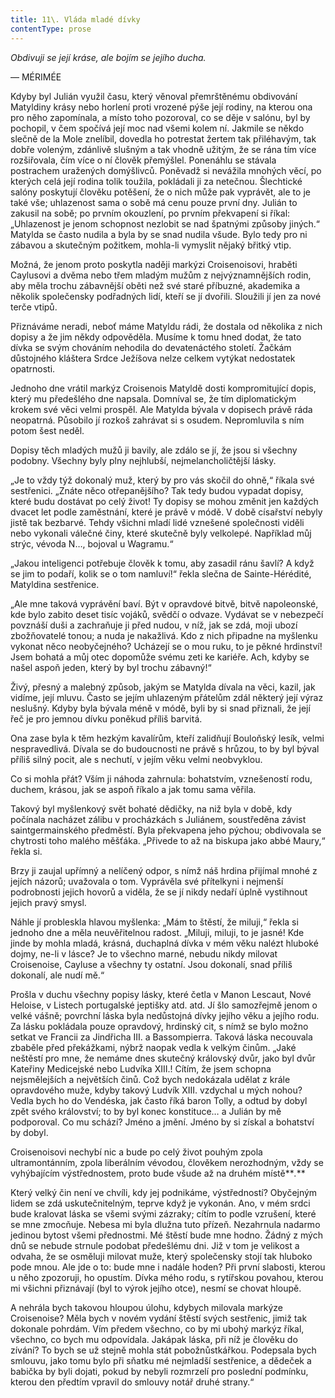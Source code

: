 ```yaml
---
title: 11\. Vláda mladé dívky
contentType: prose
---
```


<section>

_Obdivuji se její kráse, ale bojím se jejího ducha._

— MÉRIMÉE

Kdyby byl Julián využil času, který věnoval přemrštěnému obdivování Matyldiny krásy nebo horlení proti vrozené pýše její rodiny, na kterou ona pro něho zapomínala, a místo toho pozoroval, co se děje v salónu, byl by pochopil, v čem spočívá její moc nad všemi kolem ní. Jakmile se někdo slečně de la Mole znelíbil, dovedla ho potrestat žertem tak přiléhavým, tak dobře voleným, zdánlivě slušným a tak vhodně užitým, že se rána tím více rozšiřovala, čím více o ní člověk přemýšlel. Ponenáhlu se stávala postrachem uražených domýšlivců. Poněvadž si nevážila mnohých věcí, po kterých celá její rodina tolik toužila, pokládali ji za netečnou. Šlechtické salóny poskytují člověku potěšení, že o nich může pak vyprávět, ale to je také vše; uhlazenost sama o sobě má cenu pouze první dny. Julián to zakusil na sobě; po prvním okouzlení, po prvním překvapení si říkal: „Uhlazenost je jenom schopnost nezlobit se nad špatnými způsoby jiných.“ Matylda se často nudila a byla by se snad nudila všude. Bylo tedy pro ni zábavou a skutečným požitkem, mohla-li vymyslit nějaký břitký vtip.

Možná, že jenom proto poskytla naději markýzi Croisenoisovi, hraběti Caylusovi a dvěma nebo třem mladým mužům z nejvýznamnějších rodin, aby měla trochu zábavnější oběti než své staré příbuzné, akademika a několik společensky podřadných lidí, kteří se jí dvořili. Sloužili jí jen za nové terče vtipů.

Přiznáváme neradi, neboť máme Matyldu rádi, že dostala od několika z nich dopisy a že jim někdy odpověděla. Musíme k tomu hned dodat, že tato dívka se svým chováním nehodila do devatenáctého století. Žačkám důstojného kláštera Srdce Ježíšova nelze celkem vytýkat nedostatek opatrnosti.

Jednoho dne vrátil markýz Croisenois Matyldě dosti kompromitující dopis, který mu předešlého dne napsala. Domníval se, že tím diplomatickým krokem své věci velmi prospěl. Ale Matylda bývala v dopisech právě ráda neopatrná. Působilo jí rozkoš zahrávat si s osudem. Nepromluvila s ním potom šest neděl.

Dopisy těch mladých mužů ji bavily, ale zdálo se jí, že jsou si všechny podobny. Všechny byly plny nejhlubší, nejmelancholičtější lásky.

„Je to vždy týž dokonalý muž, který by pro vás skočil do ohně,“ říkala své sestřenici. „Znáte něco otřepanějšího? Tak tedy budou vypadat dopisy, které budu dostávat po celý život! Ty dopisy se mohou změnit jen každých dvacet let podle zaměstnání, které je právě v módě. V době císařství nebyly jistě tak bezbarvé. Tehdy všichni mladí lidé vznešené společnosti viděli nebo vykonali válečné činy, které skutečně byly velkolepé. Například můj strýc, vévoda N…, bojoval u Wagramu.“

„Jakou inteligenci potřebuje člověk k tomu, aby zasadil ránu šavlí? A když se jim to podaří, kolik se o tom namluví!“ řekla slečna de Sainte-Hérédité, Matyldina sestřenice.

„Ale mne taková vyprávění baví. Být v opravdové bitvě, bitvě napoleonské, kde bylo zabito deset tisíc vojáků, svědčí o odvaze. Vydávat se v nebezpečí povznáší duši a zachraňuje ji před nudou, v níž, jak se zdá, moji ubozí zbožňovatelé tonou; a nuda je nakažlivá. Kdo z nich připadne na myšlenku vykonat něco neobyčejného? Ucházejí se o mou ruku, to je pěkné hrdinství! Jsem bohatá a můj otec dopomůže svému zeti ke kariéře. Ach, kdyby se našel aspoň jeden, který by byl trochu zábavný!“

Živý, přesný a malebný způsob, jakým se Matylda dívala na věci, kazil, jak vidíme, její mluvu. Často se jejím uhlazeným přátelům zdál některý její výraz neslušný. Kdyby byla bývala méně v módě, byli by si snad přiznali, že její řeč je pro jemnou dívku poněkud příliš barvitá.

Ona zase byla k těm hezkým kavalírům, kteří zalidňují Bouloňský lesík, velmi nespravedlivá. Dívala se do budoucnosti ne právě s hrůzou, to by byl býval příliš silný pocit, ale s nechutí, v jejím věku velmi neobvyklou.

Co si mohla přát? Vším ji náhoda zahrnula: bohatstvím, vznešeností rodu, duchem, krásou, jak se aspoň říkalo a jak tomu sama věřila.

Takový byl myšlenkový svět bohaté dědičky, na niž byla v době, kdy počínala nacházet zálibu v procházkách s Juliánem, soustředěna závist saintgermainského předměstí. Byla překvapena jeho pýchou; obdivovala se chytrosti toho malého měšťáka. „Přivede to až na biskupa jako abbé Maury,“ řekla si.

Brzy ji zaujal upřímný a nelíčený odpor, s nímž náš hrdina přijímal mnohé z jejích názorů; uvažovala o tom. Vyprávěla své přítelkyni i nejmenší podrobnosti jejich hovorů a viděla, že se jí nikdy nedaří úplně vystihnout jejich pravý smysl.

Náhle jí probleskla hlavou myšlenka: „Mám to štěstí, že miluji,“ řekla si jednoho dne a měla neuvěřitelnou radost. „Miluji, miluji, to je jasné! Kde jinde by mohla mladá, krásná, duchaplná dívka v mém věku nalézt hluboké dojmy, ne-li v lásce? Je to všechno marné, nebudu nikdy milovat Croisenoise, Cayluse a všechny ty ostatní. Jsou dokonalí, snad příliš dokonalí, ale nudí mě.“

Prošla v duchu všechny popisy lásky, které četla v Manon Lescaut, Nové Heloise, v Listech portugalské jeptišky atd. atd. Jí šlo samozřejmě jenom o velké vášně; povrchní láska byla nedůstojná dívky jejího věku a jejího rodu. Za lásku pokládala pouze opravdový, hrdinský cit, s nímž se bylo možno setkat ve Francii za Jindřicha III. a Bassompierra. Taková láska necouvala zbaběle před překážkami, nýbrž naopak vedla k velkým činům. „Jaké neštěstí pro mne, že nemáme dnes skutečný královský dvůr, jako byl dvůr Kateřiny Medicejské nebo Ludvíka XIII.! Cítím, že jsem schopna nejsmělejších a největších činů. Což bych nedokázala udělat z krále opravdového muže, kdyby takový Ludvík XIII. vzdychal u mých nohou? Vedla bych ho do Vendéska, jak často říká baron Tolly, a odtud by dobyl zpět svého království; to by byl konec konstituce… a Julián by mě podporoval. Co mu schází? Jméno a jmění. Jméno by si získal a bohatství by dobyl.

Croisenoisovi nechybí nic a bude po celý život pouhým zpola ultramontánním, zpola liberálním vévodou, člověkem nerozhodným, vždy se vyhýbajícím výstřednostem, proto bude všude až na druhém místě**_._**

Který velký čin není ve chvíli, kdy jej podnikáme, výstředností? Obyčejným lidem se zdá uskutečnitelným, teprve když je vykonán. Ano, v mém srdci bude kralovat láska se všemi svými zázraky; cítím to podle vzrušení, které se mne zmocňuje. Nebesa mi byla dlužna tuto přízeň. Nezahrnula nadarmo jedinou bytost všemi přednostmi. Mé štěstí bude mne hodno. Žádný z mých dnů se nebude strnule podobat předešlému dni. Již v tom je velikost a odvaha, že se osměluji milovat muže, který společensky stojí tak hluboko pode mnou. Ale jde o to: bude mne i nadále hoden? Při první slabosti, kterou u něho zpozoruji, ho opustím. Dívka mého rodu, s rytířskou povahou, kterou mi všichni přiznávají (byl to výrok jejího otce), nesmí se chovat hloupě.

A nehrála bych takovou hloupou úlohu, kdybych milovala markýze Croisenoise? Měla bych v novém vydání štěstí svých sestřenic, jimiž tak dokonale pohrdám. Vím předem všechno, co by mi ubohý markýz říkal, všechno, co bych mu odpovídala. Jakápak láska, při níž je člověku do zívání? To bych se už stejně mohla stát pobožnůstkářkou. Podepsala bych smlouvu, jako tomu bylo při sňatku mé nejmladší sestřenice, a dědeček a babička by byli dojati, pokud by nebyli rozmrzelí pro poslední podmínku, kterou den předtím vpravil do smlouvy notář druhé strany.“

</section>
